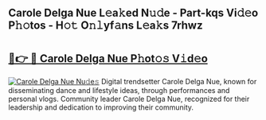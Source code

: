 ## Carole Delga Nue L𝚎a𝚔ed N𝚞𝚍e - Part-kqs Vi𝚍𝚎o P𝚑𝚘tos - H𝚘𝚝 O𝚗𝚕yf𝚊ns L𝚎a𝚔s 7rhwz

# <h2><a href="http://kfcw0d.oniu.top/?m=Carole+Delga+Nue">🔗👉 🔴 Carole Delga Nue P𝚑ot𝚘𝚜 V𝚒d𝚎o</a></h2>

[![Carole Delga Nue Nu𝚍e𝚜](https://i.imgur.com/0qMVB7G.gif)](http://kfcw0d.oniu.top/?m=Carole+Delga+Nue)
Digital trendsetter Carole Delga Nue, known for disseminating dance and lifestyle ideas, through performances and personal vlogs. Community leader Carole Delga Nue, recognized for their leadership and dedication to improving their community.  
